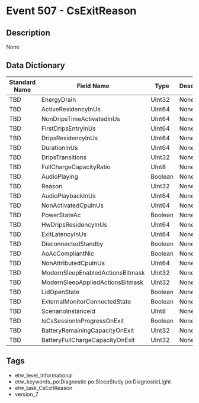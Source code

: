 # Event 507 - CsExitReason

## Description
None

## Data Dictionary
|Standard Name|Field Name|Type|Description|Sample Value|
|---|---|---|---|---|
|TBD|EnergyDrain|UInt32|None|`None`|
|TBD|ActiveResidencyInUs|UInt64|None|`None`|
|TBD|NonDripsTimeActivatedInUs|UInt64|None|`None`|
|TBD|FirstDripsEntryInUs|UInt64|None|`None`|
|TBD|DripsResidencyInUs|UInt64|None|`None`|
|TBD|DurationInUs|UInt64|None|`None`|
|TBD|DripsTransitions|UInt32|None|`None`|
|TBD|FullChargeCapacityRatio|UInt8|None|`None`|
|TBD|AudioPlaying|Boolean|None|`None`|
|TBD|Reason|UInt32|None|`None`|
|TBD|AudioPlaybackInUs|UInt64|None|`None`|
|TBD|NonActivatedCpuInUs|UInt64|None|`None`|
|TBD|PowerStateAc|Boolean|None|`None`|
|TBD|HwDripsResidencyInUs|UInt64|None|`None`|
|TBD|ExitLatencyInUs|UInt64|None|`None`|
|TBD|DisconnectedStandby|Boolean|None|`None`|
|TBD|AoAcCompliantNic|Boolean|None|`None`|
|TBD|NonAttributedCpuInUs|UInt64|None|`None`|
|TBD|ModernSleepEnabledActionsBitmask|UInt32|None|`None`|
|TBD|ModernSleepAppliedActionsBitmask|UInt32|None|`None`|
|TBD|LidOpenState|Boolean|None|`None`|
|TBD|ExternalMonitorConnectedState|Boolean|None|`None`|
|TBD|ScenarioInstanceId|UInt8|None|`None`|
|TBD|IsCsSessionInProgressOnExit|Boolean|None|`None`|
|TBD|BatteryRemainingCapacityOnExit|UInt32|None|`None`|
|TBD|BatteryFullChargeCapacityOnExit|UInt32|None|`None`|

## Tags
* etw_level_Informational
* etw_keywords_po:Diagnostic po:SleepStudy po:DiagnosticLight
* etw_task_CsExitReason
* version_7